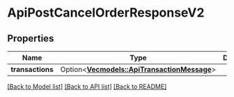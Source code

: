 # ApiPostCancelOrderResponseV2

## Properties

Name | Type | Description | Notes
------------ | ------------- | ------------- | -------------
**transactions** | Option<[**Vec<models::ApiTransactionMessage>**](apiTransactionMessage.md)> |  | [optional]

[[Back to Model list]](../README.md#documentation-for-models) [[Back to API list]](../README.md#documentation-for-api-endpoints) [[Back to README]](../README.md)


